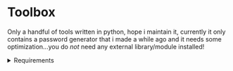 # Toolbox
Only a handful of tools written in python, hope i maintain it, currently it only contains a password generator that i made a while ago and it needs some optimization...you do *not* need any external library/module installed!

<details>
	<summary>Requirements</summary>
	### Python Version 3.x or later
	1. I recommend the latest and greatest version of Python 3, im currently using 3.12.4
</details>
